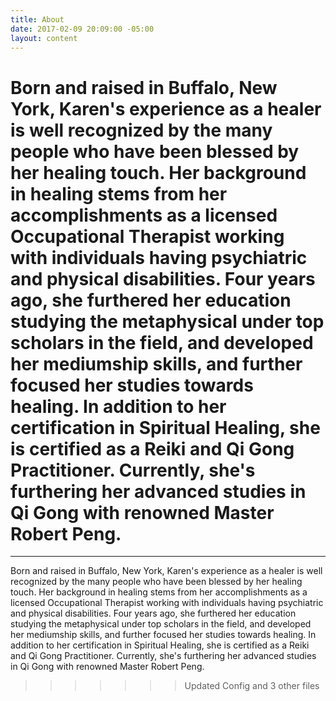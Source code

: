 ```yaml
---
title: About
date: 2017-02-09 20:09:00 -05:00
layout: content
---
```


Born and raised in Buffalo, New York, Karen's experience as a healer is well recognized by the many people who have been blessed by her healing touch. Her background in healing stems from her accomplishments as a licensed Occupational Therapist working with individuals having psychiatric and physical disabilities. Four years ago, she furthered her education studying the metaphysical under top scholars in the field, and developed her mediumship skills, and further focused her studies towards healing. In addition to her certification in Spiritual Healing, she is certified as a Reiki and Qi Gong Practitioner. Currently, she's furthering her advanced studies in Qi Gong with renowned Master Robert Peng.
=======
---

Born and raised in Buffalo, New York, Karen's experience as a healer is well recognized by the many people who have been blessed by her healing touch. Her background in healing stems from her accomplishments as a licensed Occupational Therapist working with individuals having psychiatric and physical disabilities. Four years ago, she furthered her education studying the metaphysical under top scholars in the field, and developed her mediumship skills, and further focused her studies towards healing. In addition to her certification in Spiritual Healing, she is certified as a Reiki and Qi Gong Practitioner. Currently, she's furthering her advanced studies in Qi Gong with renowned Master Robert Peng.
>>>>>>> Updated Config and 3 other files
